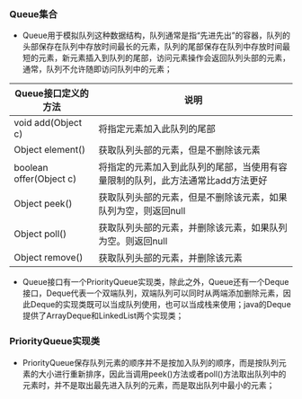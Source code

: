 ### Queue集合
+ Queue用于模拟队列这种数据结构，队列通常是指“先进先出”的容器，队列的头部保存在队列中存放时间最长的元素，队列的尾部保存在队列中存放时间最短的元素，新元素插入到队列的尾部，访问元素操作会返回队列头部的元素，通常，队列不允许随即访问队列中的元素；

|Queue接口定义的方法|说明|
|------|------|
|void add(Object c)|将指定元素加入此队列的尾部|
|Object element()|获取队列头部的元素，但是不删除该元素|
|boolean offer(Object c)|将指定的元素加入到此队列的尾部，当使用有容量限制的队列，此方法通常比add方法更好|
|Object peek()|获取队列头部的元素，但是不删除该元素，如果队列为空，则返回null|
|Object poll()|获取队列头部的元素，并删除该元素，如果队列为空。则返回null|
|Object remove()|获取队列头部的元素，并删除该元素|

+ Queue接口有一个PriorityQueue实现类，除此之外，Queue还有一个Deque接口，Deque代表一个双端队列，双端队列可以同时从两端添加删除元素，因此Deque的实现类既可以当成队列使用，也可以当成栈来使用；java的Deque提供了ArrayDeque和LinkedList两个实现类；

### PriorityQueue实现类
+ PriorityQueue保存队列元素的顺序并不是按加入队列的顺序，而是按队列元素的大小进行重新排序，因此当调用peek()方法或者poll()方法取出队列中的元素时，并不是取出最先进入队列的元素，而是取出队列中最小的元素；
